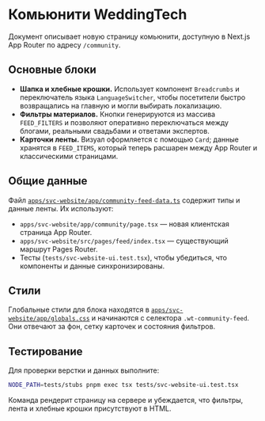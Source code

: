 # Комьюнити WeddingTech

Документ описывает новую страницу комьюнити, доступную в Next.js App Router по адресу `/community`.

## Основные блоки

- **Шапка и хлебные крошки.** Использует компонент `Breadcrumbs` и переключатель языка `LanguageSwitcher`, чтобы посетители быстро возвращались на главную и могли выбирать локализацию.
- **Фильтры материалов.** Кнопки генерируются из массива `FEED_FILTERS` и позволяют оперативно переключаться между блогами, реальными свадьбами и ответами экспертов.
- **Карточки ленты.** Визуал оформляется с помощью `Card`; данные хранятся в `FEED_ITEMS`, который теперь расшарен между App Router и классическими страницами.

## Общие данные

Файл [`apps/svc-website/app/community-feed-data.ts`](../../apps/svc-website/app/community-feed-data.ts) содержит типы и данные ленты. Их используют:

- `apps/svc-website/app/community/page.tsx` — новая клиентская страница App Router.
- `apps/svc-website/src/pages/feed/index.tsx` — существующий маршрут Pages Router.
- Тесты (`tests/svc-website-ui.test.tsx`), чтобы убедиться, что компоненты и данные синхронизированы.

## Стили

Глобальные стили для блока находятся в [`apps/svc-website/app/globals.css`](../../apps/svc-website/app/globals.css) и начинаются с селектора `.wt-community-feed`. Они отвечают за фон, сетку карточек и состояния фильтров.

## Тестирование

Для проверки верстки и данных выполните:

```bash
NODE_PATH=tests/stubs pnpm exec tsx tests/svc-website-ui.test.tsx
```

Команда рендерит страницу на сервере и убеждается, что фильтры, лента и хлебные крошки присутствуют в HTML.
